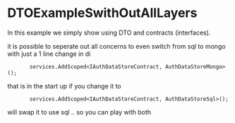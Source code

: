 # DTOExampleSwithOutAllLayers

In this example we simply show using DTO and contracts (interfaces).

it is possible to seperate out all concerns to even switch from sql to mongo with just a 1 line change in di

```
       services.AddScoped<IAuthDataStoreContract, AuthDataStoreMongo>();
```

that is in the start up if you change it to
```
       services.AddScoped<IAuthDataStoreContract, AuthDataStoreSql>();
```

will swap it to use sql .. so you can play with both
